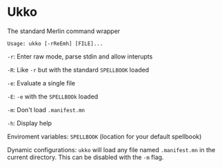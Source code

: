 # Ukko

The standard Merlin command wrapper

`Usage: ukko [-rReEmh] [FILE]...`

`-r`: Enter raw mode, parse stdin and allow interupts

`-R`: Like `-r` but with the standard `SPELLBOOK` loaded

`-e`: Evaluate a single file

`-E`: `-e` with the `SPELLBOOk` loaded

`-m`: Don't load `.manifest.mn`

`-h`: Display help

Enviroment variables: `SPELLBOOK` (location for your default spellbook)

Dynamic configurations: `ukko` will load any file named `.manifest.mn` in the current directory. This can be disabled with the `-m` flag.

